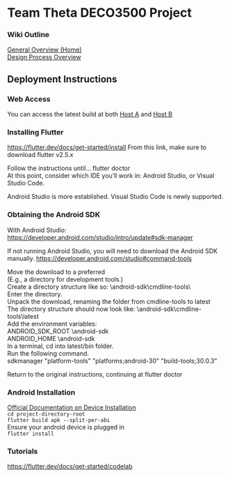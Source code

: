 # Team Theta DECO3500 Project
### Wiki Outline
[General Overview (Home)](../../wiki)  
[Design Process Overview](../../wiki/Design-Process-Overview)  

## Deployment Instructions
### Web Access
You can access the latest build at both [Host A]() and [Host B]()

### Installing Flutter
https://flutter.dev/docs/get-started/install
From this link, make sure to download flutter v2.5.x

Follow the instructions until... 
flutter doctor  
At this point, consider which IDE you’ll work in: Android Studio, or Visual Studio Code.

Android Studio is more established.
Visual Studio Code is newly supported.

### Obtaining the Android SDK
With Android Studio: https://developer.android.com/studio/intro/update#sdk-manager  

If not running Android Studio, you will need to download the Android SDK manually. https://developer.android.com/studio#command-tools  

Move the download to a preferred <location>  
(E.g., a directory for development tools.)  
Create a directory structure like so: <location>\android-sdk\cmdline-tools\  
Enter the directory.  
Unpack the download, renaming the folder from cmdline-tools to latest  
The directory structure should now look like: <location>\android-sdk\cmdline-tools\latest  
Add the environment variables:  
ANDROID_SDK_ROOT  <location>\android-sdk  
ANDROID_HOME <location>\android-sdk  
In a terminal, cd into latest/bin folder.  
Run the following command.  
sdkmanager "platform-tools" "platforms;android-30" "build-tools;30.0.3"  
 
Return to the original instructions, continuing at flutter doctor  

### Android Installation
[Official Documentation on Device Installation](https://flutter.dev/docs/deployment/android)  
 `cd project-directory-root`  
 `flutter build apk --split-per-abi`  
 Ensure your android device is plugged in  
 `flutter install`  

### Tutorials
https://flutter.dev/docs/get-started/codelab
 
